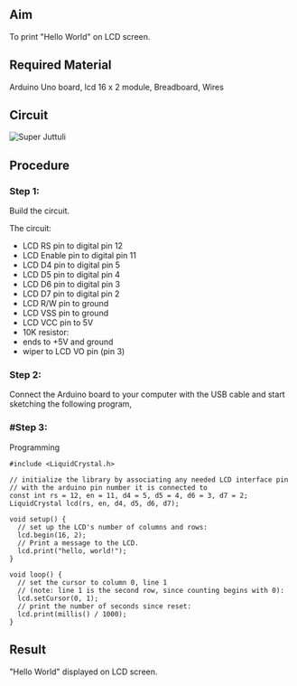 ## Aim
To print "Hello World" on LCD screen.
## Required Material
Arduino Uno board, lcd 16 x 2 module, Breadboard, Wires
## Circuit
![Super Juttuli](https://user-images.githubusercontent.com/109128832/180261288-afa90db0-c0a5-41ea-9ef9-d1fbd57991a6.png)

## Procedure
### Step 1:
Build the circuit.

 The circuit:
 * LCD RS pin to digital pin 12
 * LCD Enable pin to digital pin 11
 * LCD D4 pin to digital pin 5
 * LCD D5 pin to digital pin 4
 * LCD D6 pin to digital pin 3
 * LCD D7 pin to digital pin 2
 * LCD R/W pin to ground
 * LCD VSS pin to ground
 * LCD VCC pin to 5V
 * 10K resistor:
 * ends to +5V and ground
 * wiper to LCD VO pin (pin 3)
### Step 2:
 
Connect the Arduino board to your computer with the USB cable and start sketching the following program, 
 
### #Step 3:
Programming
~~~
#include <LiquidCrystal.h>

// initialize the library by associating any needed LCD interface pin
// with the arduino pin number it is connected to
const int rs = 12, en = 11, d4 = 5, d5 = 4, d6 = 3, d7 = 2;
LiquidCrystal lcd(rs, en, d4, d5, d6, d7);

void setup() {
  // set up the LCD's number of columns and rows:
  lcd.begin(16, 2);
  // Print a message to the LCD.
  lcd.print("hello, world!");
}

void loop() {
  // set the cursor to column 0, line 1
  // (note: line 1 is the second row, since counting begins with 0):
  lcd.setCursor(0, 1);
  // print the number of seconds since reset:
  lcd.print(millis() / 1000);
}
~~~
## Result
"Hello World" displayed on LCD screen.

